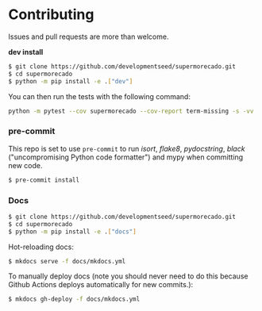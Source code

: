 # Contributing

Issues and pull requests are more than welcome.

**dev install**

```bash
$ git clone https://github.com/developmentseed/supermorecado.git
$ cd supermorecado
$ python -m pip install -e .["dev"]
```

You can then run the tests with the following command:

```sh
python -m pytest --cov supermorecado --cov-report term-missing -s -vv
```

### pre-commit

This repo is set to use `pre-commit` to run *isort*, *flake8*, *pydocstring*, *black* ("uncompromising Python code formatter") and mypy when committing new code.

```bash
$ pre-commit install
```

### Docs

```bash
$ git clone https://github.com/developmentseed/supermorecado.git
$ cd supermorecado
$ python -m pip install -e .["docs"]
```

Hot-reloading docs:

```bash
$ mkdocs serve -f docs/mkdocs.yml
```

To manually deploy docs (note you should never need to do this because Github
Actions deploys automatically for new commits.):

```bash
$ mkdocs gh-deploy -f docs/mkdocs.yml
```
